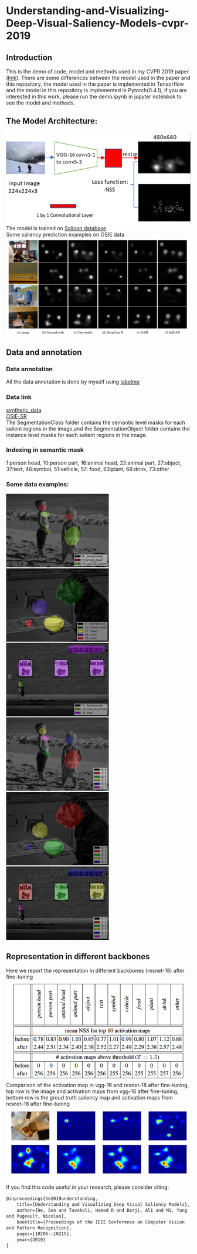 # Understanding-and-Visualizing-Deep-Visual-Saliency-Models-cvpr-2019
## Introduction
This is the demo of code, model and methods used in my CVPR 2019 paper ([link](https://arxiv.org/abs/1903.02501)).
There are some differences between the model used in the paper and this repository, the model used in the paper is implemented in Tensorflow and the model in this repository is implemented in Pytorch(0.4.1), if you are interested in this work, please run the demo.ipynb in jupyter notebbok to see the model and methods.
## The Model Architecture:
![picture](archi.png)
The model is trained on [Salicon database](http://salicon.net).  
Some saliency prediction examples on OSIE data  
![picture](sal_map.png)
## Data and annotation
### Data annotation
All the data annotation is done by myself using [labelme](https://github.com/wkentaro/labelme)
### Data link
[synthetic_data](https://drive.google.com/drive/folders/1wrdG1O5WgGl_ReoX5VGLKtroCuvzx2tv?usp=sharing)  
[OSIE-SR](https://drive.google.com/open?id=15iWBfNwktSq6KsNtAU1KRn0N3kVSOWHh)  
The SegmentationClass folder contains the semantic level masks for each salient regions in the image,and the SegmentationObject folder contains the instance level masks for each salient regions in the image.  
### Indexing in semantic mask
1:person head, 10:person part, 16:animal head, 22:animal part, 27:object, 37:text, 46:symbol, 51:vehicle, 57: food, 63:plant, 68:drink, 73:other
### Some data examples:  
<img src="se1.jpg" width="280" height="200" /><img src="se2.jpg" width="280" height="200" /><img src="se3.jpg" width="280" height="200" />  
<img src="in1.jpg" width="280" height="200" /><img src="in2.jpg" width="280" height="200" /><img src="in3.jpg" width="280" height="200" />
## Representation in different backbones
Here we report the representation in different backbones (resnet-18) after fine-tuning  
![picture](res_sta.png)  
Comparison of the activation map in vgg-16 and resnet-18 after fine-tuning, top row is the image and activation maps from vgg-16 after fine-tuning, bottom row is the groud truth saliency map and activation maps from resnet-18 after fine-tuning  
![picture](res_vgg.png)

If you find this code useful in your research, please consider citing:

    @inproceedings{he2019understanding,
        title={Understanding and Visualizing Deep Visual Saliency Models},
        author={He, Sen and Tavakoli, Hamed R and Borji, Ali and Mi, Yang and Pugeault, Nicolas},
        booktitle={Proceedings of the IEEE Conference on Computer Vision and Pattern Recognition},
        pages={10206--10215},
        year={2019}
    }
